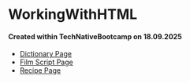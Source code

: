 # WorkingWithHTML
#### Created within TechNativeBootcamp on 18.09.2025 

- [Dictionary Page](dictionary.html)
- [Film Script Page](filmScript.html)
- [Recipe Page](recipe.html)
